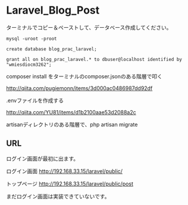 # Laravel_Blog_Post

ターミナルでコピー＆ペーストして、データベース作成してください。

```shell
mysql -uroot -proot

create database blog_prac_laravel;

grant all on blog_prac_laravel.* to dbuser@localhost identified by "wmiesdiocm3262";
```

composer install をターミナルのcomposer.jsonのある階層で叩く

http://qiita.com/pugiemonn/items/3d000ac0486987dd92df

.envファイルを作成する

http://qiita.com/YU81/items/d1b2100aae53d2088a2c

artisanディレクトリのある階層で、php artisan migrate

## URL 
ログイン画面が最初に出ます。

ログイン画面
http://192.168.33.15/laravel/public/

トップページ
http://192.168.33.15/laravel/public/post

まだログイン画面は実装できていないです。
